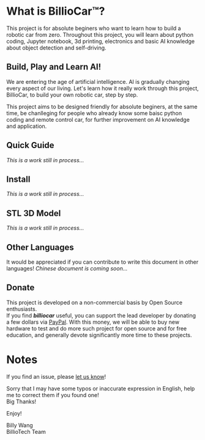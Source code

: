 # What is BillioCar™?
This project is for absolute beginers who want to learn how to build a robotic car from zero. Throughout this project, you will learn about python coding, Jupyter notebook, 3d printing, electronics and basic AI knowledge about object detection and self-driving. 

## Build, Play and Learn AI!
We are entering the age of artificial intelligence. AI is gradually changing every aspect of our living. Let's learn how it really work through this project, BillioCar, to build your own robotic car, step by step.

This project aims to be designed friendly for absolute beginers, at the same time, be chanlleging for people who already know some baisc python coding and remote control car, for further improvement on AI knowledge and application.

## Quick Guide
_This is a work still in process..._

## Install
_This is a work still in process..._

## STL 3D Model
_This is a work still in process..._

## Other Languages
It would be appreciated if you can contribute to write this document in other languages!
_Chinese document is coming soon..._

## Donate
This project is developed on a non-commercial basis by Open Source enthusiasts. \
If you find __*billiocar*__ useful, you can support the lead developer by donating a few dollars via [PayPal](https://www.paypal.com/paypalme/BillyYBWang).
With this money, we will be able to buy new hardware to test and do more such project for open source and for free education, and generally devote significantly more time to these projects.

# Notes
If you find an issue, please [let us know](../..//issues)!

Sorry that I may have some typos or inaccurate expression in English, help me to correct them if you found one! \
Big Thanks!

Enjoy!

Billy Wang \
BillioTech Team
